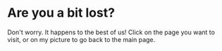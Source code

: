 # Are you a bit lost?

Don't worry. 
It happens to the best of us!
Click on the page you want to visit, or on my picture to go back to the main page.
